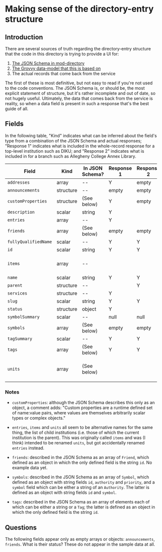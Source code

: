 # Making sense of the directory-entry structure


## Introduction

There are several sources of truth regarding the directory-entry structure that the code in this directory is trying to provide a UI for:

1. [The JSON Schema in mod-directory](https://github.com/openlibraryenvironment/mod-directory/blob/master/ramls/dirent.json)
2. [The Grovvy data-model that this is based on](https://github.com/openlibraryenvironment/mod-directory/blob/master/service/grails-app/domain/org/olf/okapi/modules/directory/DirectoryEntry.groovy)
3. The actual records that come back from the service

The first of these is most definitive, but not easy to read if you're not used to the code conventions. The JSON Schema is, or should be, the most explicit statement of structure, but it's rather incomplete and out of date, so not hugely useful. Ultimately, the data that comes back from the service is reality, so when a data field is present in such a response that's the best guide of all.


## Fields

In the following table, "Kind" indicates what can be inferred about the field's type from a combination of the JSON Schema and actual responses; "Response 1" indicates what is included in the whole-record response for a top-level institution such as DIKU; and "Response 2" indicates what is included in for a branch such as Allegheny College Annex Library.

Field                | Kind      | In JSON Schema?  | Response 1 | Response 2 | In UI?
------               | --------- | ---------------  | ---------- | ---------- | ------
`addresses`          | array     | --               | Y          | empty      | Y
`announcements`      | structure | --               | empty      | empty      |
`customProperties`   | structure | (See below)      | Y          | empty      | Y
`description`        | scalar    | string           | Y          |            | Y
`entries`            | array     | --               | Y          |            | Y
`friends`            | array     | (See below)      | empty      | empty      |
`fullyQualifiedName` | scalar    | --               | Y          | Y          | Y
`id`                 | scalar    | string           | Y          | Y          | _Not needed_
`items`              | array     | --               |            |            | _Probably superseded by `entries`_
`name`               | scalar    | string           | Y          | Y          | Y
`parent`             | structure | --               |            | Y          | Y
`services`           | structure | --               | Y          |            | Y
`slug`               | scalar    | string           | Y          | Y          | Y
`status`             | structure | object           | Y          |            | Y
`symbolSummary`      | scalar    | --               | null       | null       | Y
`symbols`            | array     | (See below)      | empty      | empty      | _redundant_
`tagSummary`         | scalar    | --               | Y          | Y           | Y
`tags`               | array     | (See below)      | Y          | Y          | _redundant_
`units`              | array     | (See below)      |            |            | _Probably omitted to prefer `entries`_

### Notes

* `customProperties`: although the JSON Schema describes this only as an object, a comment adds: "Custom properties are a runtime defined set of name:value pairs, where values are themselves arbitrarily scalar types or complex objects."

* `entries`, `items` and `units` all seem to be alternative names for the same thing, the list of child institutions (i.e. those of which the current institution is the parent). This was originally called `items` and was (I think) intended to be renamed `units`, but got accidentally renamed `entries` instead.

* `friends`: described in the JSON Schema as an array of `Friend`, which defined as an object in which the only defined field is the string `id`. No example data yet.

* `symbols`: described in the JSON Schema as an array of `Symbol`, which defined as an object with string fields `id`, `authority` and `priority`, and a `symbol` field which can be either a string of an `Authority`. The latter is defined as an object with string fields `id` and `symbol`.

* `tags`: described in the JSON Schema as an array of elements each of which can be either a string or a `Tag`; the latter is defined as an object in which the only defined field is the string `id`.


## Questions

The following fields appear only as empty arrays or objects: `announcements`, `friends`. What is their status? These do not appear in the sample data at all.
